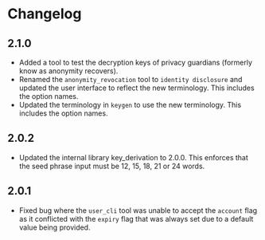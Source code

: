 # Changelog

## 2.1.0

- Added a tool to test the decryption keys of privacy guardians (formerly know as anonymity recovers).
- Renamed the `anonymity_revocation` tool to `identity disclosure` and updated the user interface to reflect the new terminology. This includes the option names.
- Updated the terminology in `keygen` to use the new terminology. This includes the option names.

## 2.0.2

- Updated the internal library key_derivation to 2.0.0. This enforces that the seed phrase input must be 12, 15, 18, 21 or 24 words.

## 2.0.1

- Fixed bug where the `user_cli` tool was unable to accept the `account` flag as it conflicted with the `expiry` flag that was always set due to a default value being provided.
